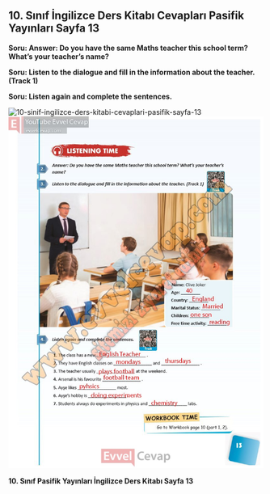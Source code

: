 ## 10. Sınıf İngilizce Ders Kitabı Cevapları Pasifik Yayınları Sayfa 13

**Soru: Answer: Do you have the same Maths teacher this school term? What’s your teacher’s name?**

**Soru: Listen to the dialogue and fill in the information about the teacher. (Track 1)**

**Soru: Listen again and complete the sentences.**

![10-sinif-ingilizce-ders-kitabi-cevaplari-pasifik-sayfa-13]()![10-sinif-ingilizce-ders-kitabi-cevaplari-pasifik-sayfa-13](./image1.webp)

**10. Sınıf Pasifik Yayınları İngilizce Ders Kitabı Sayfa 13**